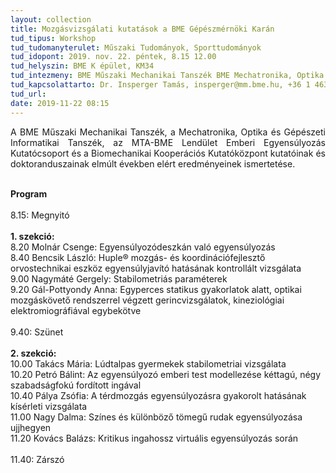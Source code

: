 ```yaml
---
layout: collection
title: Mozgásvizsgálati kutatások a BME Gépészmérnöki Karán
tud_tipus: Workshop
tud_tudomanyterulet: Műszaki Tudományok, Sporttudományok
tud_idopont: 2019. nov. 22. péntek, 8.15 12.00
tud_helyszin: BME K épület, KM34
tud_intezmeny: BME Műszaki Mechanikai Tanszék BME Mechatronika, Optika és Gépészeti Informatikai Tanszék MTA-BME Lendület Emberi Egyensúlyozás Kutatócsoport BME Biomechanikai Kooperációs Kutatóközpont
tud_kapcsolattarto: Dr. Insperger Tamás, insperger@mm.bme.hu, +36 1 463 1369; Dr. Kiss Rita, rita.kiss@mogi.bme.hu, +36 1 463 1738
tud_url: 
date: 2019-11-22 08:15
---
```

<p style='text-align: justify;'>A BME Műszaki Mechanikai Tanszék, a Mechatronika, Optika és Gépészeti Informatikai Tanszék, az MTA-BME Lendület Emberi Egyensúlyozás Kutatócsoport és a Biomechanikai Kooperációs Kutatóközpont kutatóinak és doktoranduszainak elmúlt években elért eredményeinek ismertetése. </p><br>
<b>Program<br></b>
<br>
8.15: Megnyitó<br>
<br>
<b>1. szekció:<br></b>
8.20 Molnár Csenge: Egyensúlyozódeszkán való egyensúlyozás<br>
8.40 Bencsik László: Huple® mozgás- és koordinációfejlesztő orvostechnikai eszköz egyensúlyjavító hatásának kontrollált vizsgálata<br>
9.00 Nagymáté Gergely: Stabilometriás paraméterek<br>
9.20 Gál-Pottyondy Anna: Egyperces statikus gyakorlatok alatt, optikai mozgáskövető rendszerrel végzett gerincvizsgálatok, kineziológiai elektromiográfiával egybekötve<br>
<br>
9.40: Szünet<br>
<br>
<b>2. szekció:</b><br>
10.00 Takács Mária: Lúdtalpas gyermekek stabilometriai vizsgálata<br>
10.20 Petró Bálint: Az egyensúlyozó emberi test modellezése kéttagú, négy szabadságfokú fordított ingával<br>
10.40 Pálya Zsófia: A térdmozgás egyensúlyozásra gyakorolt hatásának kísérleti vizsgálata<br>
11.00 Nagy Dalma: Színes és különböző tömegű rudak egyensúlyozása ujjhegyen<br>
11.20 Kovács Balázs: Kritikus ingahossz virtuális egyensúlyozás során<br>
<br>
11.40: Zárszó
